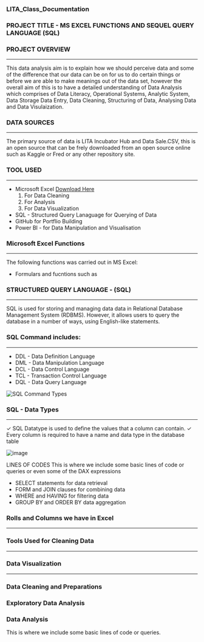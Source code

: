 ### LITA_Class_Documentation

### PROJECT TITLE - MS EXCEL FUNCTIONS AND SEQUEL QUERY LANGUAGE (SQL)

### PROJECT OVERVIEW
---
This data analysis aim is to explain how we should perceive data and some of the difference that our data can be on for us to do certain things or before we are able to make meanings out of the data set, however the overall aim of this is to have a detailed understanding of Data Analysis which comprises of Data Literacy, Operational Systems, Analytic System, Data Storage Data Entry, Data Cleaning, Structuring of Data, Analysing Data and Data Visulaization.

### DATA SOURCES 
---
The primary source of data is LITA Incubator Hub and Data Sale.CSV, this is an open source that can be frely downloaded from an open source online such as Kaggle or Fred or any other repository site.

### TOOL USED
---
- Microsoft Excel [Download Here](https://www.microsft.com) 
    1. For Data Cleaning
    2. For Analysis
    3. For Data Visualization
- SQL - Structured Query Lanaguage for Querying of Data
- GitHub for Portflio Building
- Power BI - for Data Manipulation and Visualisation

### Microsoft Excel Functions 
---
The following functions was carried out in MS Excel:
- Formulars and fucntions such as 

### STRUCTURED QUERY LANGUAGE - (SQL)
---
SQL is used for storing and managing data data in Relational Database Management System (RDBMS). However, it allows users to query the database in a number of ways, using English-like statements.

### SQL Command includes:
---
- DDL - Data Definition Language
- DML - Data Manipulation Language
- DCL - Data Control Language
- TCL - Transaction Control Language
- DQL - Data Query Language
  

![SQL Command Types](https://github.com/user-attachments/assets/921fa0c2-4b10-4567-a7cd-08af6f8e83be)

### SQL - Data Types 
---
✓ SQL Datatype is used to define the values that a column can contain.
✓ Every column is required to have a name and data type in the database table

![image](https://github.com/user-attachments/assets/9e695d9e-45d0-4fdf-879c-3a1a2276066f)



LINES OF CODES
This is where we include some basic lines of code or queries or even some of the DAX expressions 
- SELECT statements for data retrieval
- FORM and JOIN clauses for combining data
- WHERE and HAVING for filtering data
- GROUP BY and ORDER BY data aggregation

 

### Rolls and Columns we have in Excel 
---
  
### Tools Used for Cleaning Data
---





### Data Visualization 
---





### Data Cleaning and Preparations

### Exploratory Data Analysis 

### Data Analysis
This is where we include some basic lines of code or queries.

